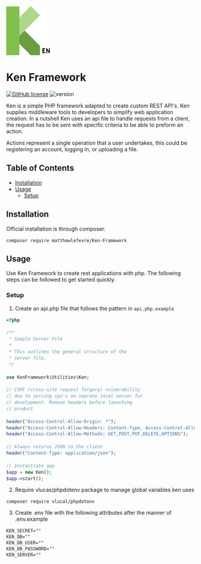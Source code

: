 ![Ken Framework Logo](https://github.com/matthewLeFevre/Ken-Framework/blob/master/Ken%20Logo.png)

# Ken Framework

[![GitHub license](https://img.shields.io/github/license/Naereen/StrapDown.js.svg)](https://github.com/matthewLeFevre/Ken-Framework/blob/master/LICENSE) ![version](https://img.shields.io/badge/version-0.6.0-green.svg)

Ken is a simple PHP framework adapted to create custom REST API's. Ken supplies middleware tools to developers to simplify web application creation. In a nutshell Ken uses an api file to handle requests from a client, the request has to be sent with specific criteria to be able to preform an action.

Actions represent a single operation that a user undertakes, this could be registering an account, logging in, or uploading a file.

## Table of Contents

- [Installation](#user-content-installation)
- [Usage](#user-content-usage)
  - [Setup](#user-content-setup)

## Installation

Official installation is through composer.

```
composer require matthewlefevre/Ken-Framework
```

## Usage

Use Ken Framework to create rest applications with php. The following steps can be followed to get started quickly.

### Setup

1. Create an api.php file that follows the pattern in `api.php.example`

```php
<?php

/**
 * Sample Server File
 *
 * This outlines the general structure of the
 * server file.
 */

use KenFramework\Utilities\Ken;

// CSRF (cross-site request forgery) vulnerability
// due to serving spa's on seprate local server for
// development. Remove headers before launching
// product

header("Access-Control-Allow-Origin: *");
header("Access-Control-Allow-Headers: Content-Type, Access-Control-Allow-Headers, Authorization, X-Requested-With");
header("Access-Control-Allow-Methods: GET,POST,PUT,DELETE,OPTIONS");

// Always returns JSON to the client
header("Content-Type: application/json");

// Instantiate app
$app = new Ken();
$app->start();
```

2. Require vlucas/phpdotenv package to manage global variables ken uses

```
composer require vlucal/phpdotenv
```

3. Create .env file with the following attributes after the manner of .env.example

```
KEN_SECRET=""
KEN_DB=""
KEN_DB_USER=""
KEN_DB_PASSWORD=""
KEN_SERVER=""
```
